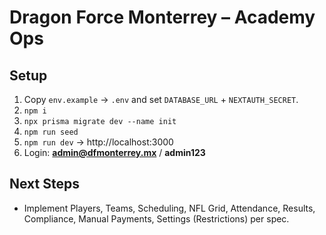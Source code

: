 # Dragon Force Monterrey – Academy Ops

## Setup
1) Copy `env.example` → `.env` and set `DATABASE_URL` + `NEXTAUTH_SECRET`.
2) `npm i`
3) `npx prisma migrate dev --name init`
4) `npm run seed`
5) `npm run dev` → http://localhost:3000
6) Login: **admin@dfmonterrey.mx** / **admin123**

## Next Steps
- Implement Players, Teams, Scheduling, NFL Grid, Attendance, Results, Compliance, Manual Payments, Settings (Restrictions) per spec.
